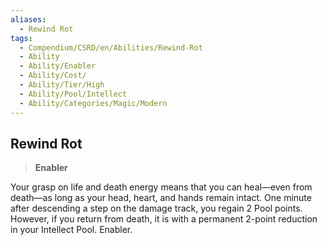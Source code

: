 ```yaml
---
aliases:
  - Rewind Rot
tags:
  - Compendium/CSRD/en/Abilities/Rewind-Rot
  - Ability
  - Ability/Enabler
  - Ability/Cost/
  - Ability/Tier/High
  - Ability/Pool/Intellect
  - Ability/Categories/Magic/Modern
---
```

  
    
## Rewind Rot  
>**Enabler**    
  
Your grasp on life and death energy means that you can heal—even from death—as long as your head, heart, and hands remain intact. One minute after descending a step on the damage track, you regain 2 Pool points. However, if you return from death, it is with a permanent 2-point reduction in your Intellect Pool. Enabler.  
  
  
  
  
  
  
